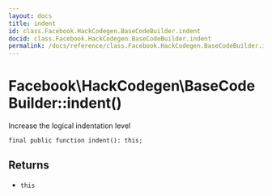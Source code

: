 ```yaml
---
layout: docs
title: indent
id: class.Facebook.HackCodegen.BaseCodeBuilder.indent
docid: class.Facebook.HackCodegen.BaseCodeBuilder.indent
permalink: /docs/reference/class.Facebook.HackCodegen.BaseCodeBuilder.indent.md
---
```

# Facebook\\HackCodegen\\BaseCodeBuilder::indent()




Increase the logical indentation level




``` Hack
final public function indent(): this;
```




## Returns




- ` this `
